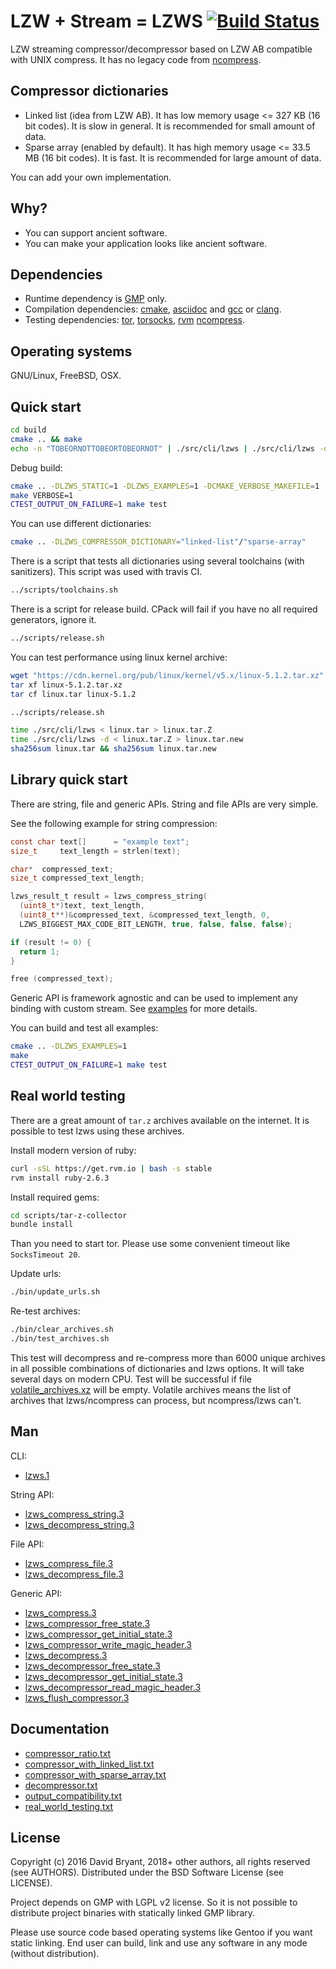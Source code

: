 # LZW + Stream = LZWS [![Build Status](https://travis-ci.org/andrew-aladev/lzws.svg?branch=master)](https://travis-ci.org/andrew-aladev/lzws)

LZW streaming compressor/decompressor based on LZW AB compatible with UNIX compress.
It has no legacy code from [ncompress](https://github.com/vapier/ncompress).

## Compressor dictionaries

* Linked list (idea from LZW AB). It has low memory usage <= 327 KB (16 bit codes). It is slow in general. It is recommended for small amount of data.
* Sparse array (enabled by default). It has high memory usage <= 33.5 MB (16 bit codes). It is fast. It is recommended for large amount of data.

You can add your own implementation.

## Why?

* You can support ancient software.
* You can make your application looks like ancient software.

## Dependencies

* Runtime dependency is [GMP](https://gmplib.org) only.
* Compilation dependencies: [cmake](https://cmake.org/), [asciidoc](http://asciidoc.org/) and [gcc](https://gcc.gnu.org/) or [clang](https://clang.llvm.org/).
* Testing dependencies: [tor](https://www.torproject.org/), [torsocks](https://github.com/dgoulet/torsocks), [rvm](https://rvm.io/) [ncompress](https://github.com/vapier/ncompress).

## Operating systems

GNU/Linux, FreeBSD, OSX.

## Quick start

```sh
cd build
cmake .. && make
echo -n "TOBEORNOTTOBEORTOBEORNOT" | ./src/cli/lzws | ./src/cli/lzws -d
```

Debug build:
```sh
cmake .. -DLZWS_STATIC=1 -DLZWS_EXAMPLES=1 -DCMAKE_VERBOSE_MAKEFILE=1
make VERBOSE=1
CTEST_OUTPUT_ON_FAILURE=1 make test
```

You can use different dictionaries:
```sh
cmake .. -DLZWS_COMPRESSOR_DICTIONARY="linked-list"/"sparse-array"
```

There is a script that tests all dictionaries using several toolchains (with sanitizers).
This script was used with travis CI.
```sh
../scripts/toolchains.sh
```

There is a script for release build.
CPack will fail if you have no all required generators, ignore it.
```sh
../scripts/release.sh
```

You can test performance using linux kernel archive:
```sh
wget "https://cdn.kernel.org/pub/linux/kernel/v5.x/linux-5.1.2.tar.xz"
tar xf linux-5.1.2.tar.xz
tar cf linux.tar linux-5.1.2

../scripts/release.sh

time ./src/cli/lzws < linux.tar > linux.tar.Z
time ./src/cli/lzws -d < linux.tar.Z > linux.tar.new
sha256sum linux.tar && sha256sum linux.tar.new
```

## Library quick start

There are string, file and generic APIs.
String and file APIs are very simple.

See the following example for string compression:
```c
const char text[]      = "example text";
size_t     text_length = strlen(text);

char*  compressed_text;
size_t compressed_text_length;

lzws_result_t result = lzws_compress_string(
  (uint8_t*)text, text_length,
  (uint8_t**)&compressed_text, &compressed_text_length, 0,
  LZWS_BIGGEST_MAX_CODE_BIT_LENGTH, true, false, false, false);

if (result != 0) {
  return 1;
}

free (compressed_text);
```

Generic API is framework agnostic and can be used to implement any binding with custom stream.
See [examples](src/examples) for more details.

You can build and test all examples:
```sh
cmake .. -DLZWS_EXAMPLES=1
make
CTEST_OUTPUT_ON_FAILURE=1 make test
```

## Real world testing

There are a great amount of `tar.z` archives available on the internet.
It is possible to test lzws using these archives.

Install modern version of ruby:
```sh
curl -sSL https://get.rvm.io | bash -s stable
rvm install ruby-2.6.3
```

Install required gems:
```sh
cd scripts/tar-z-collector
bundle install
```

Than you need to start tor.
Please use some convenient timeout like `SocksTimeout 20`.

Update urls:
```sh
./bin/update_urls.sh
```

Re-test archives:
```sh
./bin/clear_archives.sh
./bin/test_archives.sh
```

This test will decompress and re-compress more than 6000 unique archives in all possible combinations of dictionaries and lzws options.
It will take several days on modern CPU.
Test will be successful if file [volatile_archives.xz](scripts/tar-z-collector/data/volatile_archives.xz) will be empty.
Volatile archives means the list of archives that lzws/ncompress can process, but ncompress/lzws can't.

## Man

CLI:

- [lzws.1](man/lzws.1.txt)

String API:

- [lzws_compress_string.3](man/string/lzws_compress_string.3.txt)
- [lzws_decompress_string.3](man/string/lzws_decompress_string.3.txt)

File API:

- [lzws_compress_file.3](man/file/lzws_compress_file.3.txt)
- [lzws_decompress_file.3](man/file/lzws_decompress_file.3.txt)

Generic API:

- [lzws_compress.3](man/generic/lzws_compress.3.txt)
- [lzws_compressor_free_state.3](man/generic/lzws_compressor_free_state.3.txt)
- [lzws_compressor_get_initial_state.3](man/generic/lzws_compressor_get_initial_state.3.txt)
- [lzws_compressor_write_magic_header.3](man/generic/lzws_compressor_write_magic_header.3.txt)
- [lzws_decompress.3](man/generic/lzws_decompress.3.txt)
- [lzws_decompressor_free_state.3](man/generic/lzws_decompressor_free_state.3.txt)
- [lzws_decompressor_get_initial_state.3](man/generic/lzws_decompressor_get_initial_state.3.txt)
- [lzws_decompressor_read_magic_header.3](man/generic/lzws_decompressor_read_magic_header.3.txt)
- [lzws_flush_compressor.3](man/generic/lzws_flush_compressor.3.txt)

## Documentation

- [compressor_ratio.txt](doc/compressor_ratio.txt)
- [compressor_with_linked_list.txt](doc/compressor_with_linked_list.txt)
- [compressor_with_sparse_array.txt](doc/compressor_with_sparse_array.txt)
- [decompressor.txt](doc/decompressor.txt)
- [output_compatibility.txt](doc/output_compatibility.txt)
- [real_world_testing.txt](doc/real_world_testing.txt)

## License

Copyright (c) 2016 David Bryant, 2018+ other authors, all rights reserved (see AUTHORS).
Distributed under the BSD Software License (see LICENSE).

Project depends on GMP with LGPL v2 license.
So it is not possible to distribute project binaries with statically linked GMP library.

Please use source code based operating systems like Gentoo if you want static linking.
End user can build, link and use any software in any mode (without distribution).
